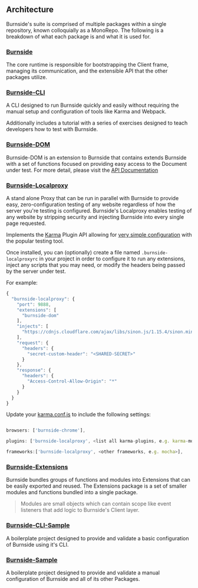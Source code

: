 ## Architecture

Burnside's suite is comprised of multiple packages within a single repository, known colloquially as a MonoRepo. The following is a breakdown of what each package is and what it is used for.

### [Burnside](../packages/burnside/)

The core runtime is responsible for bootstrapping the Client frame, managing its communication, and the extensible API that the other packages utilize.

### [Burnside-CLI](../packages/burnside-cli/)

A CLI designed to run Burnside quickly and easily without requiring the manual setup and configuration of tools like Karma and Webpack.

Additionally includes a tutorial with a series of exercises designed to teach developers how to test with Burnside.

### [Burnside-DOM](../packages/burnside-dom/)

Burnside-DOM is an extension to Burnside that contains extends Burnside with a set of functions focused on providing easy access to the Document under test. For more detail, please visit the [API Documentation](api.md)

### [Burnside-Localproxy](../packages/burnside-localproxy/)

A stand alone Proxy that can be run in parallel with Burnside to provide easy, zero-configuration testing of any website regardless of how the server you're testing is configured. Burnside's Localproxy enables testing of any website by stripping security and injecting Burnside into every single page requested.

Implements the [Karma](https://karma-runner.github.io/1.0/index.html) Plugin API allowing for [very simple configuration](../packages/burnside-localproxy/sample.karma.config.js) with the popular testing tool.

Once installed, you can (optionally) create a file named `.burnside-localproxyrc` in your project in order to configure it to run any extensions, inject any scripts that you may need, or modify the headers being passed by the server under test.

For example:
```js
{
  "burnside-localproxy": {
    "port": 9888,
    "extensions": [
      "burnside-dom"
    ],
    "injects": [
      "https://cdnjs.cloudflare.com/ajax/libs/sinon.js/1.15.4/sinon.min.js"
    ],
    "request": {
      "headers": {
        "secret-custom-header": "<SHARED-SECRET>"
      }
    },
    "response": {
      "headers": {
        "Access-Control-Allow-Origin": "*"
      }
    }
  }
}
```

Update your [karma.conf.js](../packages/burnside-sample/karma.conf.js) to include the following settings:
```js

browsers: ['burnside-chrome'],

plugins: ['burnside-localproxy', <list all karma-plugins, e.g. karma-mocha>],

frameworks:['burnside-localproxy', <other frameworks, e.g. mocha>],
```

### [Burnside-Extensions](../packages/burnside-extensions/)

Burnside bundles groups of functions and modules into Extensions that can be easily exported and reused. The Extensions package is a set of smaller modules and functions bundled into a single package.

> Modules are small objects which can contain scope like event listeners that add logic to Burnside's Client layer.

### [Burnside-CLI-Sample](../packages/burnside-cli-sample/)

A boilerplate project designed to provide and validate a basic configuration of Burnside using it's CLI.

### [Burnside-Sample](../packages/burnside-sample/)

A boilerplate project designed to provide and validate a manual configuration of Burnside and all of its other Packages.
